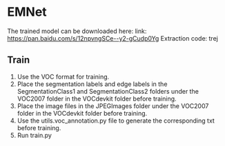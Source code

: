 # EMNet
The trained model can be downloaded here: link: https://pan.baidu.com/s/12npvngSCe--y2-gCudp0Yg Extraction code: trej

## Train
1. Use the VOC format for training.
2. Place the segmentation labels and edge labels in the SegmentationClass1 and SegmentationClass2 folders under the VOC2007 folder in the VOCdevkit folder before training.
3. Place the image files in the JPEGImages folder under the VOC2007 folder in the VOCdevkit folder before training.
4. Use the utils.voc_annotation.py file to generate the corresponding txt before training.
5. Run train.py
